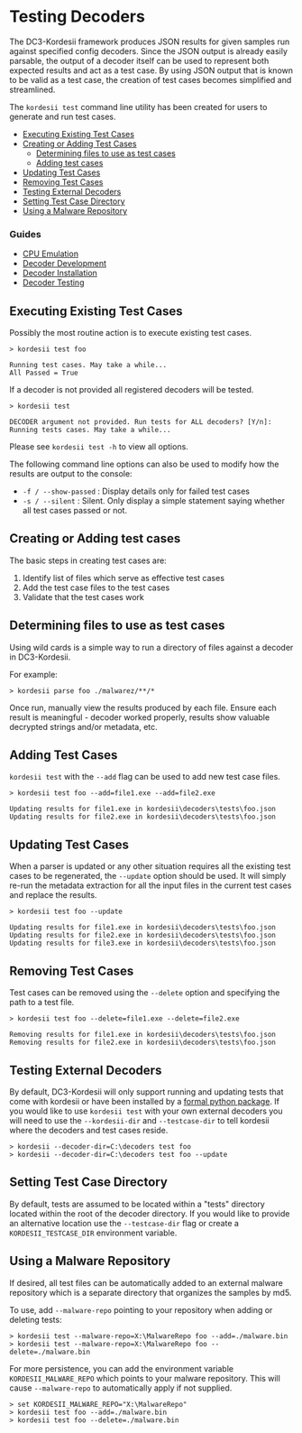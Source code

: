 # Testing Decoders

The DC3-Kordesii framework produces JSON results for given samples
run against specified config decoders. Since the JSON output is already easily parsable,
the output of a decoder itself can be used to represent both expected results and act as a test case.
By using JSON output that is known to be valid as a test case, the creation of test cases
becomes simplified and streamlined.

The `kordesii test` command line utility has been created for users to generate and run test cases.

- [Executing Existing Test Cases](#executing-existing-test-cases)
- [Creating or Adding Test Cases](#creating-or-adding-test-cases)
    - [Determining files to use as test cases](#determining-file-to-use-as-test-cases)
   - [Adding test cases](#adding-test-cases)
- [Updating Test Cases](#updating-test-cases)
- [Removing Test Cases](#removing-test-cases)
- [Testing External Decoders](#testing-external-decoders)
- [Setting Test Case Directory](#setting-test-case-directory)
- [Using a Malware Repository](#using-a-malware-repository)


### Guides
- [CPU Emulation](CPUEmulation.md)
- [Decoder Development](DecoderDevelopment.md)
- [Decoder Installation](DecoderInstallation.md)
- [Decoder Testing](DecoderTesting.md)


## Executing Existing Test Cases

Possibly the most routine action is to execute existing test cases.

```console
> kordesii test foo

Running test cases. May take a while...
All Passed = True
```

If a decoder is not provided all registered decoders will be tested.

```console
> kordesii test

DECODER argument not provided. Run tests for ALL decoders? [Y/n]:
Running tests cases. May take a while...
```

Please see `kordesii test -h` to view all options.

The following command line options can also be used to modify how the results are output to the console:
* `-f / --show-passed` : Display details only for failed test cases
* `-s / --silent` : Silent. Only display a simple statement saying whether all test cases passed or not.

## Creating or Adding test cases

The basic steps in creating test cases are:
1. Identify list of files which serve as effective test cases
2. Add the test case files to the test cases
3. Validate that the test cases work


## Determining files to use as test cases

Using wild cards is a simple way to run a directory of files against a decoder in DC3-Kordesii.

For example:
```console
> kordesii parse foo ./malwarez/**/*
```

Once run, manually view the results produced by each file. Ensure each result is meaningful - 
decoder worked properly, results show valuable decrypted strings and/or metadata, etc.


## Adding Test Cases

`kordesii test` with the `--add` flag can be used to add new test case files.

```console
> kordesii test foo --add=file1.exe --add=file2.exe

Updating results for file1.exe in kordesii\decoders\tests\foo.json
Updating results for file2.exe in kordesii\decoders\tests\foo.json
```

## Updating Test Cases

When a parser is updated or any other situation requires all the existing test cases to be regenerated, 
the `--update` option should be used. It will simply re-run the metadata
extraction for all the input files in the current test cases and replace the results.

```console
> kordesii test foo --update

Updating results for file1.exe in kordesii\decoders\tests\foo.json
Updating results for file2.exe in kordesii\decoders\tests\foo.json
Updating results for file3.exe in kordesii\decoders\tests\foo.json
```

## Removing Test Cases

Test cases can be removed using the `--delete` option and specifying the path to a test file.

```console
> kordesii test foo --delete=file1.exe --delete=file2.exe

Removing results for file1.exe in kordesii\decoders\tests\foo.json
Removing results for file2.exe in kordesii\decoders\tests\foo.json
```


## Testing External Decoders

By default, DC3-Kordesii will only support running and updating tests that come with kordesii or have been
installed by a [formal python package](DecoderInstallation.md#formal-packaging).
If you would like to use `kordesii test` with your own external decoders you will need
to use the `--kordesii-dir` and `--testcase-dir` to tell kordesii where the decoders and test cases reside.

```console
> kordesii --decoder-dir=C:\decoders test foo
> kordesii --decoder-dir=C:\decoders test foo --update
```

## Setting Test Case Directory

By default, tests are assumed to be located within a "tests" directory located within
the root of the decoder directory. If you would like to provide an alternative location
use the `--testcase-dir` flag or create a `KORDESII_TESTCASE_DIR` environment variable.


## Using a Malware Repository

If desired, all test files can be automatically added to an external malware repository 
which is a separate directory that organizes the samples by md5.

To use, add `--malware-repo` pointing to your repository when adding or deleting tests:

```console
> kordesii test --malware-repo=X:\MalwareRepo foo --add=./malware.bin
> kordesii test --malware-repo=X:\MalwareRepo foo --delete=./malware.bin
```

For more persistence, you can add the environment variable `KORDESII_MALWARE_REPO` which points 
to your malware repository. This will cause `--malware-repo` to automatically apply if not supplied. 

```console
> set KORDESII_MALWARE_REPO="X:\MalwareRepo"
> kordesii test foo --add=./malware.bin
> kordesii test foo --delete=./malware.bin
```
